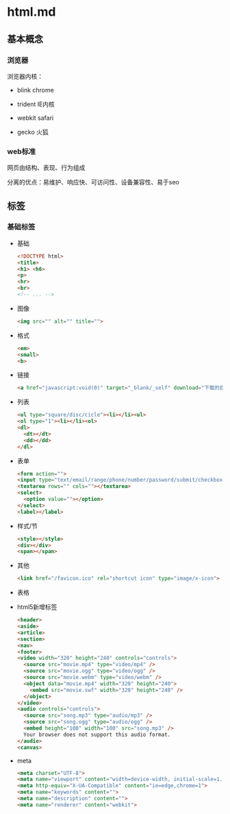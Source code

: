 # html.md

## 基本概念

### 浏览器

浏览器内核：

- blink chrome

- trident IE内核

- webkit safari

- gecko 火狐

### web标准

网页由结构、表现、行为组成

分离的优点：易维护、响应快、可访问性、设备兼容性、易于seo

## 标签

### 基础标签

- 基础

  ```html
  <!DOCTYPE html>
  <title>
  <h1> <h6>
  <p>
  <hr>
  <br>
  <!-- ... -->
  ```

- 图像

  ```html
  <img src="" alt="" title="">
  ```

- 格式

  ```html
  <em>
  <small>
  <b>
  ```

- 链接

  ```html
  <a href="javascript:void(0)" target="_blank/_self" download="下载的目标资源">百度一下</a>
  ```

- 列表

  ```html
  <ul type="square/disc/cicle"><li></li><ul>
  <ol type="1"><li></li><ol>
  <dl>
    <dt></dt>
    <dd></dd>
  </dl>
  ```

- 表单

  ```html
  <form action="">
  <input type="text/email/range/phone/number/password/submit/checkbox/date/color/file/radio" value="" placehold="">
  <textarea rows="" cols=""></textarea>
  <select>
    <option value=""></option>
  </select>
  <label></label>
  ```

- 样式/节

  ```html
  <style></style>
  <div></div>
  <span></span>
  ```

- 其他

  ```html
  <link href="/favicon.ico" rel="shortcut icon" type="image/x-icon">
  ```

- 表格

- html5新增标签

  ```html
  <header>
  <aside>
  <article>
  <section>
  <nav>
  <footer>
  <video width="320" height="240" controls="controls">
    <source src="movie.mp4" type="video/mp4" />
    <source src="movie.ogg" type="video/ogg" />
    <source src="movie.webm" type="video/webm" />
    <object data="movie.mp4" width="320" height="240">
      <embed src="movie.swf" width="320" height="240" />
    </object>
  </video>
  <audio controls="controls">
    <source src="song.mp3" type="audio/mp3" />
    <source src="song.ogg" type="audio/ogg" />
    <embed height="100" width="100" src="song.mp3" />
    Your browser does not support this audio format.
  </audio>
  <canvas>
  ```

- meta

  ```html
  <meta charset="UTF-8">
  <meta name="viewport" content="width=device-width, initial-scale=1.0">
  <meta http-equiv="X-UA-Compatible" content="ie=edge,chrome=1">
  <meta name="keywords" content="">
  <meta name="description" content="">
  <meta name="renderer" content="webkit">
  ```
